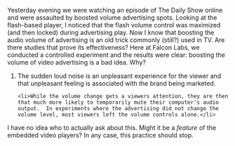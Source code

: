 Yesterday evening we were watching an episode of The Daily Show online and were assaulted by boosted volume advertising spots.  Looking at the flash-based player, I noticed that the flash volume control was maximized (and then locked) during advertising play.  Now I know that boosting the audio volume of advertising is an old trick commonly (still?) used in TV.  Are there studies that prove its effectiveness?  Here at Falcon Labs, we conducted a controlled experiment and the results were clear: boosting the volume of video advertising is a bad idea.  Why?

<ol>
	<li>The sudden loud noise is an unpleasant experience for the viewer and that unpleasant feeling is associated with the brand being marketed. </li>

	<li>While the volume change gets a viewers attention, they are then that much more likely to temporarily mute their computer's audio output.  In experiments where the advertising did not change the volume level, most viewers left the volume controls alone.</li>

</ol>

I have no idea who to actually ask about this.  Might it be a <em>feature</em> of the embedded video players?  In any case, this practice should stop.
   

